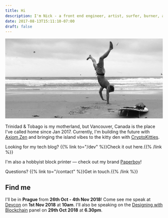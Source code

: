 ```yaml
---
title: Hi
description: I'm Nick - a front end engineer, artist, surfer, burner, and wanderer.
date: 2017-08-13T15:11:10-07:00
draft: false
---
```


![Me](/img/me2.jpg)

Trinidad & Tobago is my motherland, but Vancouver, Canada is the place I've called home since Jan 2017. Currently, I'm building the future with [Axiom Zen](https://www.axiomzen.co/) and bringing the island vibes to the kitty den with [CryptoKitties](https://www.cryptokitties.co/).

Looking for my tech blog? {{% link to="/dev" %}}Check it out here.{{% /link %}}

I'm also a hobbyist block printer — check out my brand [Paperboy](https://paperboystudio.com/)!

Questions? {{% link to="/contact" %}}Get in touch.{{% /link %}}

## Find me

I'll be in **Prague** from **26th Oct - 4th Nov 2018**! Come see me speak at [Devcon](https://devcon4.ethereum.org/) on **1st Nov 2018** at **10am**. I'll also be speaking on the [Designing with Blockchain](https://www.eventbrite.ie/e/devcon4-prague-edition-designing-with-blockchain-tickets-49259050145) panel on **29th Oct 2018** at **6.30pm**.
